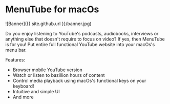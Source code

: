 # MenuTube for macOs

![Banner]({{ site.github.url }}/banner.jpg)

Do you enjoy listening to YouTube's podcasts, audiobooks, interviews or anything else that doesn't require to focus on video? If yes, then MenuTube is for you! Put entire full functional YouTube website into your macOs's menu bar.
 
 Features:
 - Browser mobile YouTube version
 - Watch or listen to bazillion hours of content
 - Control media playback using macOs's functional keys on your keyboard!
 - Intuitive and simple UI
 - And more
